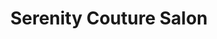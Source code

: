 ---
title: "Serenity Couture Salon"
url: /west-des-moines/serenity-couture-salon/
shop: hairdresser
---